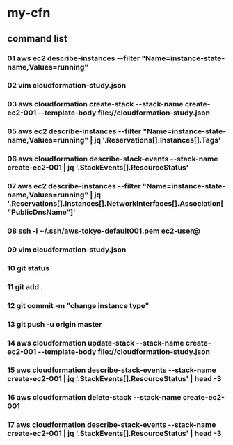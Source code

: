 # my-cfn
## command list

### 01 aws ec2 describe-instances --filter "Name=instance-state-name,Values=running"
### 02 vim cloudformation-study.json
### 03 aws cloudformation create-stack --stack-name create-ec2-001 --template-body file://cloudformation-study.json
### 05 aws ec2 describe-instances --filter "Name=instance-state-name,Values=running" | jq '.Reservations[].Instances[].Tags'
### 06 aws cloudformation describe-stack-events --stack-name create-ec2-001 | jq '.StackEvents[].ResourceStatus'
### 07 aws ec2 describe-instances --filter "Name=instance-state-name,Values=running" | jq '.Reservations[].Instances[].NetworkInterfaces[].Association["PublicDnsName"]'
### 08 ssh -i ~/.ssh/aws-tokyo-default001.pem ec2-user@<public dnsname>
### 09 vim cloudformation-study.json
### 10 git status
### 11 git add .
### 12 git commit -m "change instance type"
### 13 git push -u origin master
### 14 aws cloudformation update-stack --stack-name create-ec2-001 --template-body file://cloudformation-study.json
### 15 aws cloudformation describe-stack-events --stack-name create-ec2-001 | jq '.StackEvents[].ResourceStatus' | head -3
### 16 aws cloudformation delete-stack --stack-name create-ec2-001
### 17 aws cloudformation describe-stack-events --stack-name create-ec2-001 | jq '.StackEvents[].ResourceStatus' | head -3

